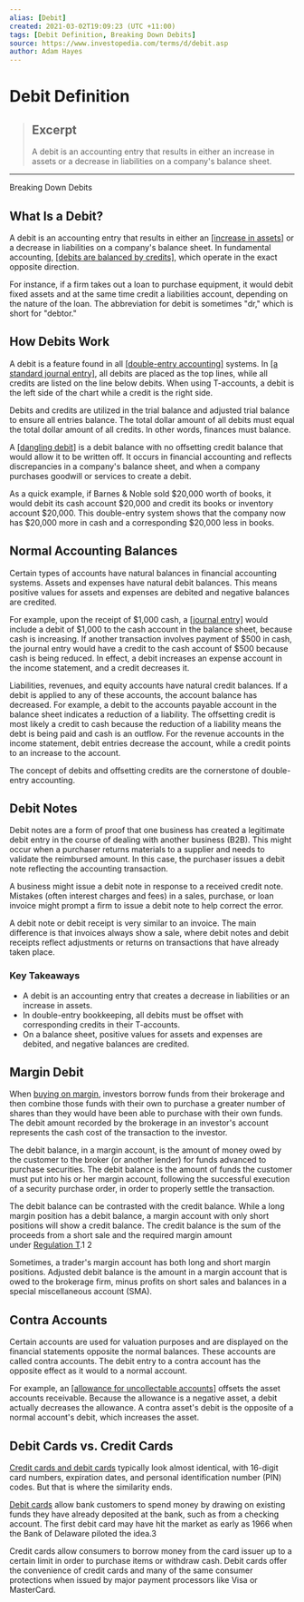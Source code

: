 ```yaml
---
alias: [Debit]
created: 2021-03-02T19:09:23 (UTC +11:00)
tags: [Debit Definition, Breaking Down Debits]
source: https://www.investopedia.com/terms/d/debit.asp
author: Adam Hayes
---
```


# Debit Definition

> ## Excerpt
> A debit is an accounting entry that results in either an increase in assets or a decrease in liabilities on a company's balance sheet.

---

Breaking Down Debits
## What Is a Debit?

A debit is an accounting entry that results in either an [[increase in assets]](https://www.investopedia.com/articles/pf/12/assets-that-increase-net-worth.asp) or a decrease in liabilities on a company's balance sheet. In fundamental accounting, [[debits are balanced by credits]](https://www.investopedia.com/ask/answers/04/072304.asp), which operate in the exact opposite direction.

For instance, if a firm takes out a loan to purchase equipment, it would debit fixed assets and at the same time credit a liabilities account, depending on the nature of the loan. The abbreviation for debit is sometimes "dr," which is short for "debtor."

## How Debits Work

A debit is a feature found in all [[double-entry accounting]](https://www.investopedia.com/terms/d/double-entry.asp) systems. In [[a standard journal entry]](https://www.investopedia.com/ask/answers/030915/how-do-you-calculate-credits-and-debits-general-ledger.asp), all debits are placed as the top lines, while all credits are listed on the line below debits. When using T-accounts, a debit is the left side of the chart while a credit is the right side.

Debits and credits are utilized in the trial balance and adjusted trial balance to ensure all entries balance. The total dollar amount of all debits must equal the total dollar amount of all credits. In other words, finances must balance.

A [[dangling debit]](https://www.investopedia.com/terms/d/dangling-debit.asp) is a debit balance with no offsetting credit balance that would allow it to be written off. It occurs in financial accounting and reflects discrepancies in a company's balance sheet, and when a company purchases goodwill or services to create a debit.

As a quick example, if Barnes & Noble sold $20,000 worth of books, it would debit its cash account $20,000 and credit its books or inventory account $20,000. This double-entry system shows that the company now has $20,000 more in cash and a corresponding $20,000 less in books.

## Normal Accounting Balances

Certain types of accounts have natural balances in financial accounting systems. Assets and expenses have natural debit balances. This means positive values for assets and expenses are debited and negative balances are credited.

For example, upon the receipt of $1,000 cash, a [[journal entry]](https://www.investopedia.com/terms/j/journal.asp) would include a debit of $1,000 to the cash account in the balance sheet, because cash is increasing. If another transaction involves payment of $500 in cash, the journal entry would have a credit to the cash account of $500 because cash is being reduced. In effect, a debit increases an expense account in the income statement, and a credit decreases it. 

Liabilities, revenues, and equity accounts have natural credit balances. If a debit is applied to any of these accounts, the account balance has decreased. For example, a debit to the accounts payable account in the balance sheet indicates a reduction of a liability. The offsetting credit is most likely a credit to cash because the reduction of a liability means the debt is being paid and cash is an outflow. For the revenue accounts in the income statement, debit entries decrease the account, while a credit points to an increase to the account.

The concept of debits and offsetting credits are the cornerstone of double-entry accounting.

## Debit Notes

Debit notes are a form of proof that one business has created a legitimate debit entry in the course of dealing with another business (B2B). This might occur when a purchaser returns materials to a supplier and needs to validate the reimbursed amount. In this case, the purchaser issues a debit note reflecting the accounting transaction.

A business might issue a debit note in response to a received credit note. Mistakes (often interest charges and fees) in a sales, purchase, or loan invoice might prompt a firm to issue a debit note to help correct the error.

A debit note or debit receipt is very similar to an invoice. The main difference is that invoices always show a sale, where debit notes and debit receipts reflect adjustments or returns on transactions that have already taken place.

### Key Takeaways

-   A debit is an accounting entry that creates a decrease in liabilities or an increase in assets.
-   In double-entry bookkeeping, all debits must be offset with corresponding credits in their T-accounts.
-   On a balance sheet, positive values for assets and expenses are debited, and negative balances are credited.

## Margin Debit

When [buying on margin](https://www.investopedia.com/terms/b/buying-on-margin.asp), investors borrow funds from their brokerage and then combine those funds with their own to purchase a greater number of shares than they would have been able to purchase with their own funds. The debit amount recorded by the brokerage in an investor's account represents the cash cost of the transaction to the investor.

The debit balance, in a margin account, is the amount of money owed by the customer to the broker (or another lender) for funds advanced to purchase securities. The debit balance is the amount of funds the customer must put into his or her margin account, following the successful execution of a security purchase order, in order to properly settle the transaction.

The debit balance can be contrasted with the credit balance. While a long margin position has a debit balance, a margin account with only short positions will show a credit balance. The credit balance is the sum of the proceeds from a short sale and the required margin amount under [Regulation T](https://www.investopedia.com/terms/r/regulationt.asp).1 2

Sometimes, a trader's margin account has both long and short margin positions. Adjusted debit balance is the amount in a margin account that is owed to the brokerage firm, minus profits on short sales and balances in a special miscellaneous account (SMA).

## Contra Accounts

Certain accounts are used for valuation purposes and are displayed on the financial statements opposite the normal balances. These accounts are called contra accounts. The debit entry to a contra account has the opposite effect as it would to a normal account.

For example, an [[allowance for uncollectable accounts]](https://www.investopedia.com/terms/a/allowance-for-bad-debt.asp) offsets the asset accounts receivable. Because the allowance is a negative asset, a debit actually decreases the allowance. A contra asset's debit is the opposite of a normal account's debit, which increases the asset.

## Debit Cards vs. Credit Cards

[Credit cards and debit cards](https://www.investopedia.com/articles/personal-finance/050214/credit-vs-debit-cards-which-better.asp) typically look almost identical, with 16-digit card numbers, expiration dates, and personal identification number (PIN) codes. But that is where the similarity ends.

[Debit cards](https://www.investopedia.com/terms/d/debitcard.asp) allow bank customers to spend money by drawing on existing funds they have already deposited at the bank, such as from a checking account. The first debit card may have hit the market as early as 1966 when the Bank of Delaware piloted the idea.3

Credit cards allow consumers to borrow money from the card issuer up to a certain limit in order to purchase items or withdraw cash. Debit cards offer the convenience of credit cards and many of the same consumer protections when issued by major payment processors like Visa or MasterCard.
